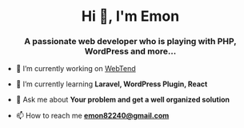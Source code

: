<h1 align="center">Hi 👋, I'm Emon</h1>
<h3 align="center">A passionate web developer who is playing with PHP, WordPress and more...</h3>

- 🔭 I’m currently working on [WebTend](https://webtend.net/)

- 🌱 I’m currently learning **Laravel, WordPress Plugin, React**

- 💬 Ask me about **Your problem and get a well organized solution**

- 📫 How to reach me **emon82240@gmail.com**

